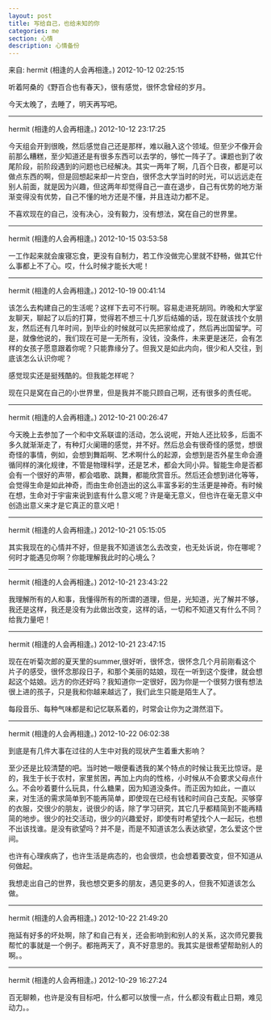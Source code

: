 ```yaml
---
layout: post
title: 写给自己，也给未知的你
categories: me
section: 心情
description: 心情备份
---
```

来自: hermit (相逢的人会再相逢。) 2012-10-12 02:25:15  

听着阿桑的《野百合也有春天》，很有感觉，很怀念曾经的岁月。

今天太晚了，去睡了，明天再写吧。

<hr>
hermit (相逢的人会再相逢。) 2012-10-12 23:17:25 

今天组会开到很晚，然后感觉自己还是那样，难以融入这个领域。但至少不像开会前那么糟糕，至少知道还是有很多东西可以去学的，够忙一阵子了。课题也到了收尾阶段，前阶段遇到的问题也已经解决。其实一两年了啊，几百个日夜，都是可以做点东西的啊，但是回想起来却一片空白，很怀念大学当时的时光，可以远远走在别人前面，就是因为兴趣，但这两年却觉得自己一直在退步，自己有优势的地方渐渐变得没有优势，自己不懂的地方还是不懂，并且连动力都不足。 

不喜欢现在的自己，没有决心，没有毅力，没有想法，窝在自己的世界里。

<hr>
hermit (相逢的人会再相逢。) 2012-10-15 03:53:58 

一工作起来就会废寝忘食，更没有自制力，若工作没做完心里就不舒畅，做其它什么事都上不了心。哎，什么时候才能长大呢！


<hr>
hermit (相逢的人会再相逢。) 2012-10-19 00:41:14 

该怎么去构建自己的生活呢？这样下去可不行啊。容易走进死胡同。昨晚和大学室友聊天，聊起了以后的打算，觉得若不想三十几岁后结婚的话，现在就该找个女朋友，然后还有几年时间，到毕业的时候就可以先把家给成了，然后再出国留学。可是，就像他说的，我们现在可是一无所有，没钱，没条件，未来更是迷茫，会有怎样的女孩子愿意跟着你呢？只能靠缘分了。但我又是如此内向，很少和人交往，到底该怎么认识你呢？ 

感觉现实还是挺残酷的。但我能怎样呢？ 

现在只是窝在自己的小世界里，但是我并不能只顾自己啊，还有很多的责任呢。

<hr>
hermit (相逢的人会再相逢。) 2012-10-21 00:26:47 

今天晚上去参加了一个和中文系联谊的活动，怎么说呢，开始人还比较多，后面不多久就渐渐走了，有种灯火阑珊的感觉，并不好。然后总会有很奇怪的感觉，想很奇怪的事情，例如，会想到舞蹈啊、艺术啊什么的起源，会想到是否外星生命会遵循同样的演化规律，不管是物理科学，还是艺术，都会大同小异。智能生命是否都会有一个很好的声带，都会唱歌、跳舞，都能欣赏音乐。然后还会想到进化等等，会觉得生命是如此神奇，而由生命创造出的这么丰富多彩的生活更是神奇。有时候在想，生命对于宇宙来说到底有什么意义呢？许是毫无意义，但也许在毫无意义中创造出意义来才是它真正的意义吧！

<hr>
hermit (相逢的人会再相逢。) 2012-10-21 05:15:05 

其实我现在的心情并不好，但是我不知道该怎么去改变，也无处诉说，你在哪呢？何时才能遇见你啊？你能理解我此时的心境么？

<hr>
hermit (相逢的人会再相逢。) 2012-10-21 23:43:22 

我理解所有的人和事，我懂得所有的所谓的道理，但是，光知道，光了解并不够，我还是这样，我还是没有为此做出改变，这样的话，一切和不知道又有什么不同？ 
给我力量吧！

<hr>
hermit (相逢的人会再相逢。) 2012-10-21 23:47:15 

现在在听菊次郎的夏天里的summer,很好听，很怀念，很怀念几个月前刚看这个片子的感受，很怀念那段日子，和那个美丽的姑娘，现在一听到这个旋律，就会想起这个姑娘。远方的你还好吗？我知道你一定很好，因为你是一个很努力很有想法很上进的孩子，只是我和你越来越远了，我们此生只能是陌生人了。 

每段音乐、每种气味都是和记忆联系着的，时常会让你为之潸然泪下。

<hr>
hermit (相逢的人会再相逢。) 2012-10-22 06:02:38 

到底是有几件大事在过往的人生中对我的现状产生着重大影响？ 

至少还是比较清楚的吧。当时她一眼便看透我的某个特点的时候让我无比惊讶。是的，我生于长于农村，家里贫困，再加上内向的性格，小时候从不会要求父母点什么。不会吵着要什么玩具，什么糖果，因为知道没条件。而正因为如此，一直以来，对生活的需求简单到不能再简单，即使现在已经有钱和时间自己支配。买够穿的衣服，交很少的朋友，说很少的话，除了学习研究，其它几乎都精简到不能再精简的地步。很少的社交活动，很少的兴趣爱好，即使有时希望找个人一起玩，也想不出该找谁。是没有欲望吗？并不是，而是不知道该怎么表达欲望，怎么爱这个世间。 

也许有心理疾病了，也许生活是病态的，也会很烦，也会想着要改变，但不知道从何做起。 

我想走出自己的世界，我也想交更多的朋友，遇见更多的人，但我不知道该怎么做。

 <hr>
hermit (相逢的人会再相逢。) 2012-10-22 21:49:20 

拖延有好多的坏处啊，除了和自己有关，还会影响到和别人的关系，这次师兄要我帮忙的事就是一个例子。都拖两天了，真不好意思的。我其实是很希望帮助别人的啊。。

<hr>
hermit (相逢的人会再相逢。) 2012-10-29 16:27:24 

百无聊赖，也许是没有目标吧，什么都可以放慢一点，什么都没有截止日期，难见动力。。
